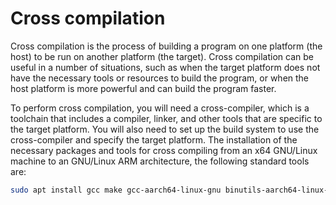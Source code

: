 # Cross compilation

Cross compilation is the process of building a program on one platform (the host) to be run on another platform (the target).
Cross compilation can be useful in a number of situations, such as when the target platform does not have the necessary tools
or resources to build the program, or when the host platform is more powerful and can build the program faster.


To perform cross compilation, you will need a cross-compiler, which is a toolchain that includes a compiler, linker, and other
tools that are specific to the target platform. You will also need to set up the build system to use the cross-compiler and 
specify the target platform. The installation of the necessary packages and tools for cross compiling from an x64 GNU/Linux 
machine to an GNU/Linux ARM architecture, the following standard tools are:

```sh
sudo apt install gcc make gcc-aarch64-linux-gnu binutils-aarch64-linux-gnu
```
<!--  Script to show the footer   -->
<html>
<script
    src="https://code.jquery.com/jquery-3.3.1.js"
    integrity="sha256-2Kok7MbOyxpgUVvAk/HJ2jigOSYS2auK4Pfzbm7uH60="
    crossorigin="anonymous">
</script>
<script>
$(function(){
  $("#footer").load("../footers/footer.html");
});
</script>
<body>
<div id="footer"></div>
</body>
</html>
